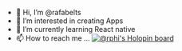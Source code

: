 - 👋 Hi, I’m @rafabelts
- 👀 I’m interested in creating Apps
- 🌱 I’m currently learning React native
- 📫 How to reach me ...
[![@rphi's Holopin board](https://holopin.io/api/user/board?user=rafabelts)](https://holopin.io/@rafabelts)
<!---
rafabelts/rafabelts is a ✨ special ✨ repository because its `README.md` (this file) appears on your GitHub profile.
You can click the Preview link to take a look at your changes.
--->
